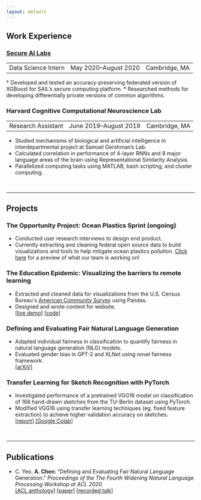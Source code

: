 ```yaml
---
layout: default
---
```


## Work Experience

<h3><a href = "https://secureailabs.com/" target = "_blank">Secure AI Labs</a></h3>

<table>
    <tr>
        <td class = "left">Data Science Intern</td>
        <td class="center">May 2020–August 2020</td>
        <td class="right">Cambridge, MA</td>
    </tr>   
</table>
* Developed and tested an accuracy-preserving federated version of XGBoost for SAIL’s secure computing platform.
* Researched methods for developing differentially private versions of common algorithms.


<h3>Harvard Cognitive Computational Neuroscience Lab</h3>

<table>
    <tr>
        <td class = "left">Research Assistant</td>
        <td class="center">June 2019–August 2019</td>
        <td class="right">Cambridge, MA</td>
    </tr>   
</table>

* Studied mechanisms of biological and artificial intelligence in interdepartmental project at Samuel Gershman’s Lab.
* Calculated correlation in performance of 4-layer RNNs and 8 major language areas of the brain using Representational
Similarity Analysis.
* Parallelized computing tasks using MATLAB, bash scripting, and cluster computing.

<br>

----

## Projects

### The Opportunity Project: Ocean Plastics Sprint (ongoing)
* Conducted user research interviews to design end product. 
* Currently extracting and cleaning federal open source data to build visualizations and tools to help mitigate ocean plastics pollution. [Click here](https://projects.iq.harvard.edu/ghostgear) for a preview of what our team is working on! 

### The Education Epidemic: Visualizing the barriers to remote learning
* Extracted and cleaned data for visualizations from the U.S. Census Bureau's [American Community Survey](https://usa.ipums.org/usa-action/variables/group) using Pandas. 
* Designed and wrote content for website. 
<br> [[live demo]](https://education-epidemic.github.io/home/) [[code]](https://github.com/eelegiap/hackmit2020) 

### Defining and Evaluating Fair Natural Language Generation
* Adapted individual fairness in classification to quantify fairness in natural language generation (NLG) models.
* Evaluated gender bias in GPT-2 and XLNet using novel fairness framework. <br>[[arXiV]](https://arxiv.org/abs/2008.01548)

### Transfer Learning for Sketch Recognition with PyTorch
* Investigated performance of a pretrained VGG16 model on classification of 168 hand-drawn sketches from the TU-Berlin
dataset using PyTorch.
* Modified VGG16 using transfer learning techniques (eg. fixed feature extraction) to achieve higher validation accuracy on
sketches.<br>[[report]](https://alyssachen.me/files/pytorch.pdf) [[Google Colab]](https://github.com/alyssc/Neuro140/blob/master/Neuro140AlyssaChen.ipynb) 

<br>

---

## Publications

* C. Yeo, **A. Chen**: “Defining and Evaluating Fair Natural Language Generation.” *Proceedings of the The Fourth Widening Natural Language Processing Workshop at ACL 2020.* 
<br>[[ACL anthology]](https://www.aclweb.org/anthology/2020.winlp-1.27/) [[paper]](https://alyssachen.me/files/acl_fairNLP.pdf) [[recorded talk]](https://slideslive.com/38929566/defining-and-evaluating-fair-natural-language-generation)







